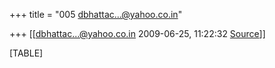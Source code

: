 +++
title = "005 dbhattac...@yahoo.co.in"

+++
[[dbhattac...@yahoo.co.in	2009-06-25, 11:22:32 [Source](https://groups.google.com/g/bvparishat/c/DEJ4-hSEK5Y)]]



[TABLE]

